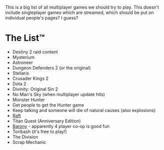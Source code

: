 <!-- TITLE: To Play -->
<!-- SUBTITLE: Games which we should get round to playing as a group -->

This is a big list of all multiplayer games we should try to play. This doesn't include singleplayer games which are streamed, which should be put on individual people's pages? I guess?

# The List™
* Destiny 2 raid content
* Mysterium
* Astroneer
* Dungeon Defenders 2 (or the original)
* Stellaris
* Crusader Kings 2
* Dota 2
* Divinity: Original Sin 2
* No Man's Sky (when multiplayer update hits)
* Monster Hunter
* Get people to get the Hunter game
* Keep talking and someone will die of natural causes (also explosions)
* [Raft](https://store.steampowered.com/app/648800/Raft/)
* Titan Quest (Anniversary Edition)
* [Barony](https://store.steampowered.com/app/371970/Barony/) - apparently 4 player co-op is good fun
* Toribash (it's free to play!)
* The Division
* Scrap Mechanic
